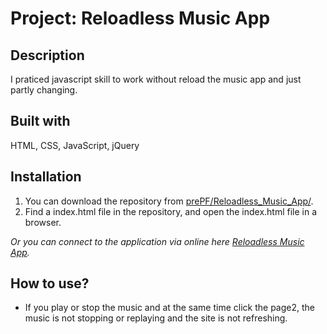 # Project: Reloadless Music App

## Description

I praticed javascript skill to work without reload the music app and just partly changing.
 
## Built with

HTML, CSS, JavaScript, jQuery

## Installation

1. You can download the repository from
[prePF/Reloadless_Music_App/](https://github.com/leiachung41/prePF/tree/master/Reloadless_Music_App/).
2. Find a index.html file in the repository, and open the index.html file in a browser.

*Or you can connect to the application via online here [Reloadless Music App](https://leiachung41.github.io/prePF/Reloadless_Music_App/index.html).*

## How to use?

  -  If you play or stop the music and at the same time click the page2, the music is not stopping or replaying and the site is not refreshing.


